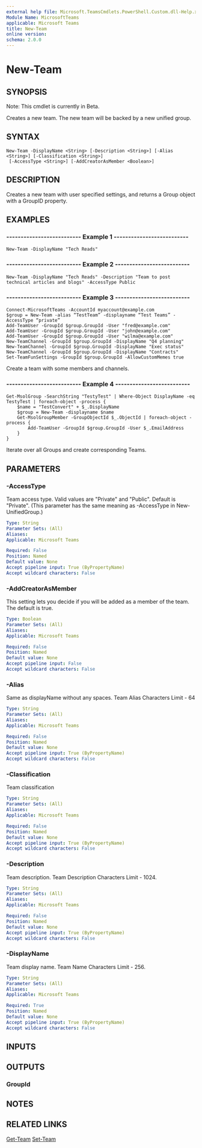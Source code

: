 ```yaml
---
external help file: Microsoft.TeamsCmdlets.PowerShell.Custom.dll-Help.xml
Module Name: MicrosoftTeams
applicable: Microsoft Teams
title: New-Team
online version: 
schema: 2.0.0
---
```


# New-Team

## SYNOPSIS
Note: This cmdlet is currently in Beta.

Creates a new team.
The new team will be backed by a new unified group.

## SYNTAX

```
New-Team -DisplayName <String> [-Description <String>] [-Alias <String>] [-Classification <String>]
 [-AccessType <String>] [-AddCreatorAsMember <Boolean>]
```

## DESCRIPTION
Creates a new team with user specified settings, and returns a Group object with a GroupID property.

## EXAMPLES

### --------------------------  Example 1  --------------------------
```
New-Team -DisplayName "Tech Reads"
```

### --------------------------  Example 2  --------------------------
```
New-Team -DisplayName "Tech Reads" -Description "Team to post technical articles and blogs" -AccessType Public
```
### --------------------------  Example 3  --------------------------
```
Connect-MicrosoftTeams -AccountId myaccount@example.com
$group = New-Team -alias “TestTeam” -displayname “Test Teams” -AccessType “private”
Add-TeamUser -GroupId $group.GroupId -User "fred@example.com"
Add-TeamUser -GroupId $group.GroupId -User "john@example.com"
Add-TeamUser -GroupId $group.GroupId -User "wilma@example.com"
New-TeamChannel -GroupId $group.GroupId -DisplayName "Q4 planning"
New-TeamChannel -GroupId $group.GroupId -DisplayName "Exec status"
New-TeamChannel -GroupId $group.GroupId -DisplayName "Contracts"
Set-TeamFunSettings -GroupId $group.GroupId -AllowCustomMemes true
```

Create a team with some members and channels.

### --------------------------  Example 4  --------------------------
```
Get-MsolGroup -SearchString "TestyTest" | Where-Object DisplayName -eq TestyTest | foreach-object -process { 
    $name = "TestConvert" + $_.DisplayName 
    $group = New-Team -displayname $name 
    Get-MsolGroupMember -GroupObjectId $_.ObjectId | foreach-object -process { 
        Add-TeamUser -GroupId $group.GroupId -User $_.EmailAddress 
    } 
} 
```

Iterate over all Groups and create corresponding Teams.


## PARAMETERS

### -AccessType
Team access type.
Valid values are "Private" and "Public".
Default is "Private".
(This parameter has the same meaning as -AccessType in New-UnifiedGroup.)

```yaml
Type: String
Parameter Sets: (All)
Aliases:
Applicable: Microsoft Teams

Required: False
Position: Named
Default value: None
Accept pipeline input: True (ByPropertyName)
Accept wildcard characters: False
```

### -AddCreatorAsMember
This setting lets you decide if you will be added as a member of the team. 
The default is true.

```yaml
Type: Boolean
Parameter Sets: (All)
Aliases:
Applicable: Microsoft Teams

Required: False
Position: Named
Default value: None
Accept pipeline input: False
Accept wildcard characters: False
```

### -Alias
Same as displayName without any spaces.
Team Alias Characters Limit - 64

```yaml
Type: String
Parameter Sets: (All)
Aliases:
Applicable: Microsoft Teams

Required: False
Position: Named
Default value: None
Accept pipeline input: True (ByPropertyName)
Accept wildcard characters: False
```

### -Classification
Team classification

```yaml
Type: String
Parameter Sets: (All)
Aliases:
Applicable: Microsoft Teams

Required: False
Position: Named
Default value: None
Accept pipeline input: True (ByPropertyName)
Accept wildcard characters: False
```

### -Description
Team description.
Team Description Characters Limit - 1024.

```yaml
Type: String
Parameter Sets: (All)
Aliases:
Applicable: Microsoft Teams

Required: False
Position: Named
Default value: None
Accept pipeline input: True (ByPropertyName)
Accept wildcard characters: False
```

### -DisplayName
Team display name.
Team Name Characters Limit - 256.

```yaml
Type: String
Parameter Sets: (All)
Aliases:
Applicable: Microsoft Teams

Required: True
Position: Named
Default value: None
Accept pipeline input: True (ByPropertyName)
Accept wildcard characters: False
```

## INPUTS

## OUTPUTS

### GroupId

## NOTES

## RELATED LINKS

[Get-Team](Get-Team.md)
[Set-Team](Set-Team.md)
